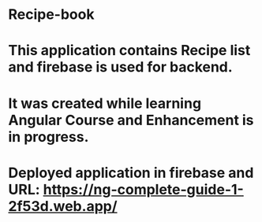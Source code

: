# Recipe-book
# This application contains Recipe list and firebase is used for backend.
# It was created while learning Angular Course and Enhancement is in progress.
# Deployed application in firebase and URL: https://ng-complete-guide-1-2f53d.web.app/
